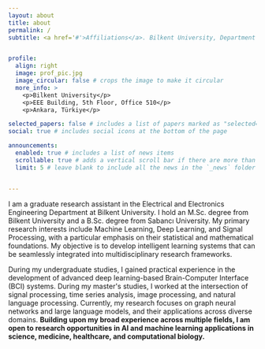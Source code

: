 ```yaml
---
layout: about
title: about
permalink: /
subtitle: <a href='#'>Affiliations</a>. Bilkent University, Department of Electrical and Electronics Engineering; National Magnetic Resonance Research Center (UMRAM).


profile:
  align: right
  image: prof_pic.jpg
  image_circular: false # crops the image to make it circular
  more_info: >
    <p>Bilkent University</p>
    <p>EEE Building, 5th Floor, Office 510</p>
    <p>Ankara, Türkiye</p>

selected_papers: false # includes a list of papers marked as "selected={true}"
social: true # includes social icons at the bottom of the page

announcements:
  enabled: true # includes a list of news items
  scrollable: true # adds a vertical scroll bar if there are more than 3 news items
  limit: 5 # leave blank to include all the news in the `_news` folder


---
```


I am a graduate research assistant in the Electrical and Electronics Engineering Department at Bilkent University. I hold an M.Sc. degree from Bilkent University and a B.Sc. degree from Sabancı University. My primary research interests include Machine Learning, Deep Learning, and Signal Processing, with a particular emphasis on their statistical and mathematical foundations. My objective is to develop intelligent learning systems that can be seamlessly integrated into multidisciplinary research frameworks.

During my undergraduate studies, I gained practical experience in the development of advanced deep learning-based Brain-Computer Interface (BCI) systems. During my master's studies, I worked at the intersection of signal processing, time series analysis, image processing, and natural language processing. Currently, my research focuses on graph neural networks and large language models, and their applications across diverse domains. <strong>Building upon my broad experience across multiple fields, I am open to research opportunities in AI and machine learning applications in science, medicine, healthcare, and computational biology.</strong>
